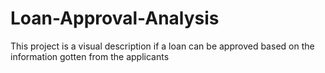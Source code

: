 # Loan-Approval-Analysis
This project is a visual description if a loan can be approved based on the information gotten from the applicants
